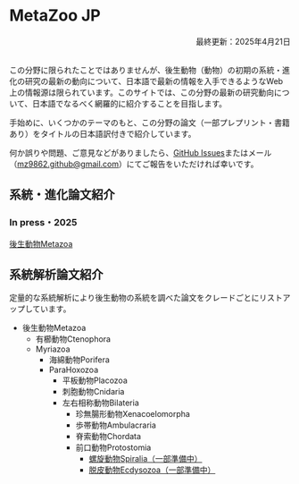 <h1 id="metazoo_jp">MetaZoo JP</h1>
<div style="text-align: right;">最終更新：2025年4月21日</div><br>

この分野に限られたことではありませんが、後生動物（動物）の初期の系統・進化の研究の最新の動向について、日本語で最新の情報を入手できるようなWeb上の情報源は限られています。このサイトでは、この分野の最新の研究動向について、日本語でなるべく網羅的に紹介することを目指します。

手始めに、いくつかのテーマのもと、この分野の論文（一部プレプリント・書籍あり）をタイトルの日本語訳付きで紹介しています。

何か誤りや問題、ご意見などがありましたら、[GitHub Issues](https://github.com/MZ9862/metazoo-jp/issues)またはメール（<mz9862.github@gmail.com>）にてご報告をいただければ幸いです。

<h2 id="phyevo_papers">系統・進化論文紹介</h2>
<h3 id="phyevo_papers_in_press_2025">In press・2025</h3>

[後生動物Metazoa](papers/2025-metazoa.md)

<h2 id="phyloanalyses_papers">系統解析論文紹介</h2>

定量的な系統解析により後生動物の系統を調べた論文をクレードごとにリストアップしています。
- 後生動物Metazoa
  - 有櫛動物Ctenophora
  - Myriazoa
    - 海綿動物Porifera
    - ParaHoxozoa
      - 平板動物Placozoa
      - 刺胞動物Cnidaria
      - 左右相称動物Bilateria
        - 珍無腸形動物Xenacoelomorpha
        - 歩帯動物Ambulacraria
        - 脊索動物Chordata
        - 前口動物Protostomia
          - [螺旋動物Spiralia（一部準備中）](phylogenetic-analyses-papers/spiralia.md)  
          - [脱皮動物Ecdysozoa（一部準備中）](phylogenetic-analyses-papers/ecdysozoa.md)
